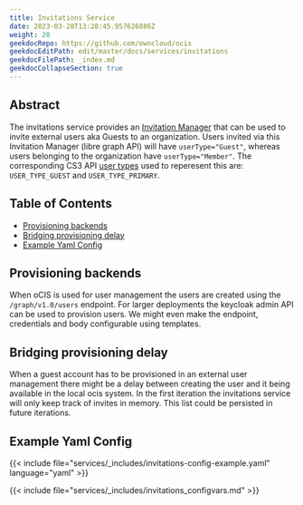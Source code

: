 ```yaml
---
title: Invitations Service
date: 2023-03-28T13:28:45.957626886Z
weight: 20
geekdocRepo: https://github.com/owncloud/ocis
geekdocEditPath: edit/master/docs/services/invitations
geekdocFilePath: _index.md
geekdocCollapseSection: true
---
```


## Abstract

The invitations service provides an [Invitation Manager](https://learn.microsoft.com/en-us/graph/api/invitation-post?view=graph-rest-1.0&tabs=http) that can be used to invite external users aka Guests to an organization.
Users invited via this Invitation Manager (libre graph API) will have `userType="Guest"`, whereas users belonging to the organization have `userType="Member"`.
The corresponding CS3 API [user types](https://cs3org.github.io/cs3apis/#cs3.identity.user.v1beta1.UserType) used to reperesent this are: `USER_TYPE_GUEST` and `USER_TYPE_PRIMARY`.

## Table of Contents

* [Provisioning backends](#provisioning-backends)
* [Bridging provisioning delay](#bridging-provisioning-delay)
* [Example Yaml Config](#example-yaml-config)

## Provisioning backends

When oCIS is used for user management the users are created using the `/graph/v1.0/users` endpoint. For larger deployments the keycloak admin API can be used to provision users. We might even make the endpoint, credentials and body configurable using templates.

## Bridging provisioning delay

When a guest account has to be provisioned in an external user management there might be a delay between creating the user and it being available in the local ocis system. In the first iteration the invitations service will only keep track of invites in memory. This list could be persisted in future iterations.

## Example Yaml Config

{{< include file="services/_includes/invitations-config-example.yaml"  language="yaml" >}}

{{< include file="services/_includes/invitations_configvars.md" >}}

